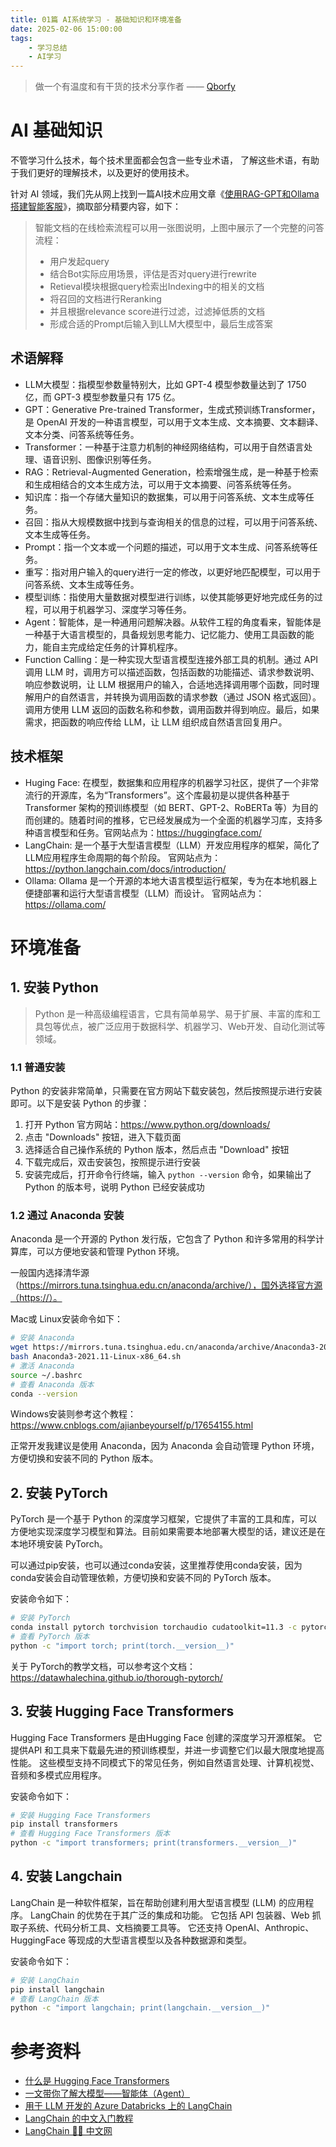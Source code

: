 ```yaml
---
title: 01篇 AI系统学习 - 基础知识和环境准备
date: 2025-02-06 15:00:00
tags:
    - 学习总结
    - AI学习
---
```


> 做一个有温度和有干货的技术分享作者 —— [Qborfy](https://qborfy.com)


# AI 基础知识

不管学习什么技术，每个技术里面都会包含一些专业术语， 了解这些术语，有助于我们更好的理解技术，以及更好的使用技术。

<!-- more -->

针对 AI 领域，我们先从网上找到一篇AI技术应用文章《[使用RAG-GPT和Ollama搭建智能客服](https://cloud.tencent.com/developer/article/2420057)》，摘取部分精要内容，如下：

> 智能文档的在线检索流程可以用一张图说明，上图中展示了一个完整的问答流程：
> - 用户发起query
> - 结合Bot实际应用场景，评估是否对query进行rewrite
> - Retieval模块根据query检索出Indexing中的相关的文档
> - 将召回的文档进行Reranking
> - 并且根据relevance score进行过滤，过滤掉低质的文档
> - 形成合适的Prompt后输入到LLM大模型中，最后生成答案

## 术语解释

- LLM大模型：指模型参数量特别大，比如 GPT-4 模型参数量达到了 1750 亿，而 GPT-3 模型参数量只有 175 亿。
- GPT：Generative Pre-trained Transformer，生成式预训练Transformer，是 OpenAI 开发的一种语言模型，可以用于文本生成、文本摘要、文本翻译、文本分类、问答系统等任务。
- Transformer：一种基于注意力机制的神经网络结构，可以用于自然语言处理、语音识别、图像识别等任务。
- RAG：Retrieval-Augmented Generation，检索增强生成，是一种基于检索和生成相结合的文本生成方法，可以用于文本摘要、问答系统等任务。
- 知识库：指一个存储大量知识的数据集，可以用于问答系统、文本生成等任务。
- 召回：指从大规模数据中找到与查询相关的信息的过程，可以用于问答系统、文本生成等任务。
- Prompt：指一个文本或一个问题的描述，可以用于文本生成、问答系统等任务。
- 重写：指对用户输入的query进行一定的修改，以更好地匹配模型，可以用于问答系统、文本生成等任务。
- 模型训练：指使用大量数据对模型进行训练，以使其能够更好地完成任务的过程，可以用于机器学习、深度学习等任务。
- Agent：智能体，是一种通用问题解决器。从软件工程的角度看来，智能体是一种基于大语言模型的，具备规划思考能力、记忆能力、使用工具函数的能力，能自主完成给定任务的计算机程序。
- Function Calling：是一种实现大型语言模型连接外部工具的机制。通过 API 调用 LLM 时，调用方可以描述函数，包括函数的功能描述、请求参数说明、响应参数说明，让 LLM 根据用户的输入，合适地选择调用哪个函数，同时理解用户的自然语言，并转换为调用函数的请求参数（通过 JSON 格式返回）。调用方使用 LLM 返回的函数名称和参数，调用函数并得到响应。最后，如果需求，把函数的响应传给 LLM，让 LLM 组织成自然语言回复用户。

## 技术框架

- Huging Face: 在模型，数据集和应用程序的机器学习社区，提供了一个非常流行的开源库，名为“Transformers”。这个库最初是以提供各种基于 Transformer 架构的预训练模型（如 BERT、GPT-2、RoBERTa 等）为目的而创建的。随着时间的推移，它已经发展成为一个全面的机器学习库，支持多种语言模型和任务。官网站点为：https://huggingface.com/
- LangChain: 是一个基于大型语言模型（LLM）开发应用程序的框架，简化了LLM应用程序生命周期的每个阶段。 官网站点为：https://python.langchain.com/docs/introduction/
- Ollama: Ollama 是一个开源的本地大语言模型运行框架，专为在本地机器上便捷部署和运行大型语言模型（LLM）而设计。 官网站点为：https://ollama.com/

# 环境准备

## 1. 安装 Python

> Python 是一种高级编程语言，它具有简单易学、易于扩展、丰富的库和工具包等优点，被广泛应用于数据科学、机器学习、Web开发、自动化测试等领域。

### 1.1 普通安装

Python 的安装非常简单，只需要在官方网站下载安装包，然后按照提示进行安装即可。以下是安装 Python 的步骤：

1. 打开 Python 官方网站：https://www.python.org/downloads/
2. 点击 "Downloads" 按钮，进入下载页面
3. 选择适合自己操作系统的 Python 版本，然后点击 "Download" 按钮
4. 下载完成后，双击安装包，按照提示进行安装
5. 安装完成后，打开命令行终端，输入 `python --version` 命令，如果输出了 Python 的版本号，说明 Python 已经安装成功

### 1.2 通过 Anaconda 安装

Anaconda 是一个开源的 Python 发行版，它包含了 Python 和许多常用的科学计算库，可以方便地安装和管理 Python 环境。

一般国内选择清华源（https://mirrors.tuna.tsinghua.edu.cn/anaconda/archive/），国外选择官方源（https://）。

Mac或 Linux安装命令如下：

```bash
# 安装 Anaconda
wget https://mirrors.tuna.tsinghua.edu.cn/anaconda/archive/Anaconda3-2021.11-Linux-x86_64.sh
bash Anaconda3-2021.11-Linux-x86_64.sh
# 激活 Anaconda
source ~/.bashrc
# 查看 Anaconda 版本
conda --version
```

Windows安装则参考这个教程： https://www.cnblogs.com/ajianbeyourself/p/17654155.html


正常开发我建议是使用 Anaconda，因为 Anaconda 会自动管理 Python 环境，方便切换和安装不同的 Python 版本。


## 2. 安装 PyTorch

PyTorch 是一个基于 Python 的深度学习框架，它提供了丰富的工具和库，可以方便地实现深度学习模型和算法。目前如果需要本地部署大模型的话，建议还是在本地环境安装 PyTorch。

可以通过pip安装，也可以通过conda安装，这里推荐使用conda安装，因为conda安装会自动管理依赖，方便切换和安装不同的 PyTorch 版本。

安装命令如下：
```bash
# 安装 PyTorch
conda install pytorch torchvision torchaudio cudatoolkit=11.3 -c pytorch
# 查看 PyTorch 版本
python -c "import torch; print(torch.__version__)"
```


关于 PyTorch的教学文档，可以参考这个文档：https://datawhalechina.github.io/thorough-pytorch/

## 3. 安装 Hugging Face Transformers

Hugging Face Transformers 是由Hugging Face 创建的深度学习开源框架。 它提供API 和工具来下载最先进的预训练模型，并进一步调整它们以最大限度地提高性能。 这些模型支持不同模式下的常见任务，例如自然语言处理、计算机视觉、音频和多模式应用程序。

安装命令如下：
```bash
# 安装 Hugging Face Transformers
pip install transformers
# 查看 Hugging Face Transformers 版本
python -c "import transformers; print(transformers.__version__)"
```

## 4. 安装 Langchain

LangChain 是一种软件框架，旨在帮助创建利用大型语言模型 (LLM) 的应用程序。 LangChain 的优势在于其广泛的集成和功能。 它包括 API 包装器、Web 抓取子系统、代码分析工具、文档摘要工具等。 它还支持 OpenAI、Anthropic、HuggingFace 等现成的大型语言模型以及各种数据源和类型。

安装命令如下：
```bash
# 安装 LangChain
pip install langchain
# 查看 LangChain 版本
python -c "import langchain; print(langchain.__version__)"
```

# 参考资料

- [什么是 Hugging Face Transformers](https://learn.microsoft.com/zh-cn/azure/databricks/machine-learning/train-model/huggingface/)
- [一文带你了解大模型——智能体（Agent）](https://cloud.tencent.com/developer/article/2422923)
- [用于 LLM 开发的 Azure Databricks 上的 LangChain](https://learn.microsoft.com/zh-cn/azure/databricks/large-language-models/langchain)
- [LangChain 的中文入门教程](https://liaokong.gitbook.io/llm-kai-fa-jiao-cheng)
- [LangChain 🦜️🔗 中文网](https://www.langchain.asia/get_started/introduction)